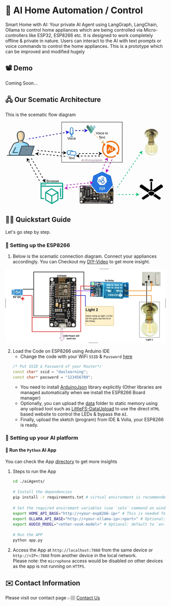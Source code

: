 # 🏡 AI Home Automation / Control
Smart Home with AI: Your private AI Agent using LangGraph, LangChain, Ollama to control home appliances which are being controlled via Micro-controllers like ESP32, ESP8266 etc. It is designed to work completely offline &amp; private in nature. Users can interact to the AI with text prompts or voice commands to control the home appliances. This is a prototype which can be improved and modified hugely

## 📽️ Demo
Coming Soon...

## 🖧 Our Scematic Architecture
This is the scematic flow diagram <br>
![Flow-Diagram](./docs/animations/aiEsp8266.gif)

## 🧑‍💻 Quickstart Guide
Let's go step by step.

### 🦾 Setting up the ESP8266
1. Below is the scematic connection diagram. Connect your appliances accordingly. You can Checkout my [DIY-Video](https://youtu.be/Xoi3wdvYqV0?si=PjAiNiwiC0Vs7xXj) to get more insight.
<a href="https://youtu.be/Xoi3wdvYqV0?si=4HhcSEV_MDXQLTdh">
  <img src="./docs/images/wifiSwitch.jpg" width="600" alt="ESP8266 Connection">
</a>

2. Load the Code on ESP8266 using Arduino IDE
    * Change the code with your WiFi `SSID` & `Password` [here](./esp8266/ledControlApi.ino)
    ```cpp
    /* Put SSID & Password of your Router*/
    const char* ssid = "daslearning";
    const char* password = "123456789";
    ```
    * You need to install [ArduinoJson](https://github.com/bblanchon/ArduinoJson) library explicitly (Other libraries are managed automatically when we install the ESP8266 Board manager)
    * Optionally, you can upload the [data](./esp8266/data/) folder to static memory using any upload tool such as [LittleFS-DataUpload](https://github.com/earlephilhower/arduino-esp8266littlefs-plugin) to use the direct `HTML` based website to control the LEDs & bypass the `AI`.
    * Finally, upload the sketch (program) from IDE & Volla, your ESP8266 is ready.

### 🤖 Setting up your AI platform

#### 🐍 Run the `Python` AI App
You can check the App [directory](./aiAgents/) to get more insights

1. Steps to run the App
    ```bash
    cd ./aiAgents/

    # Install the dependencies
    pip install -r requirements.txt # virtual environment is recommended

    # Set the required enviroment variables (use `setx` command on windows)
    export HOME_API_BASE="http://<your-esp8266-ip>" # This is needed for the AI app to connect to ESP8266
    export OLLAMA_API_BASE="http://<your-ollama-ip>:<port>" # Optional: defaults to localhost:11434
    export AUDIO_MODEL="<other-vosk-model>" # Optional: default to `en-in` (Indian English small)

    # Run the APP
    python app.py
    ```

2. Access the App at `http://localhost:7860` from the same device or `http://<IP>:7860` from another device in the local network. <br>Please note: the `microphone` access would be disabled on other devices as the app is not running on `HTTPS`.

## ✉️ Contact Information
Please visit our contact page 👉🏽 [Contact Us](https://daslearning.in/contact/)
